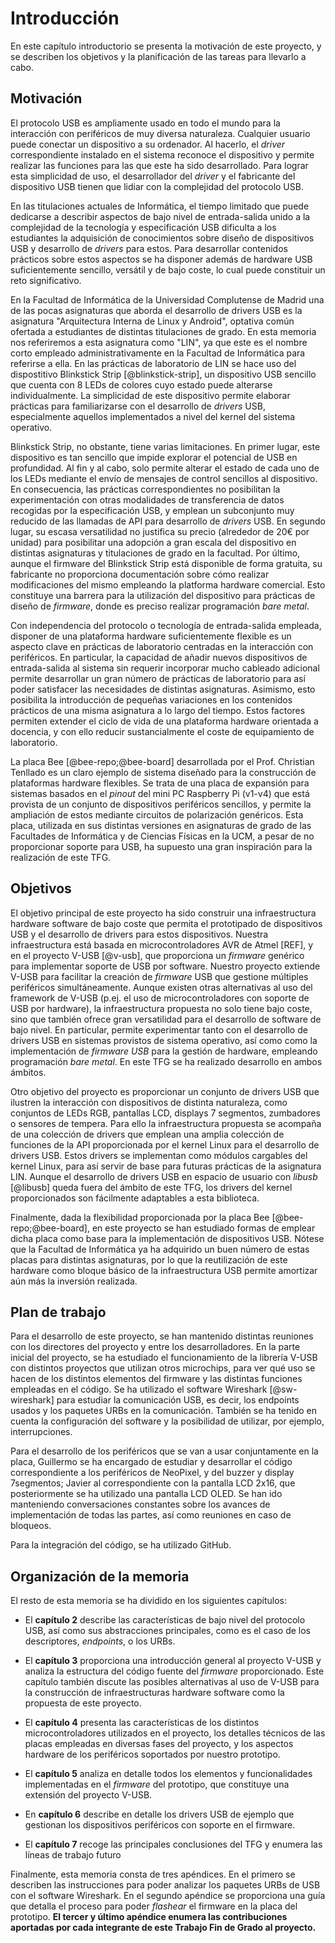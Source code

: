 <!-- Leave a blank line before the title -->

# Introducción

En este capítulo introductorio se presenta la motivación de este proyecto, y se describen los objetivos y la planificación de las tareas para llevarlo a cabo.




## Motivación

El protocolo USB es ampliamente usado en todo el mundo para la interacción con periféricos de muy diversa naturaleza. Cualquier usuario puede conectar un dispositivo a su ordenador. Al hacerlo, el *driver* correspondiente instalado en el sistema reconoce el dispositivo y permite realizar las funciones para las que este ha sido desarrollado. Para lograr esta simplicidad de uso, el desarrollador del *driver* y el fabricante del dispositivo USB tienen que lidiar con la complejidad del protocolo USB. 

En las titulaciones actuales de Informática, el tiempo limitado que puede dedicarse a describir aspectos de bajo nivel de entrada-salida unido a la complejidad de la tecnología y especificación USB dificulta a los estudiantes la adquisición de conocimientos sobre diseño de dispositivos USB y desarrollo de *drivers* para estos. Para desarrollar contenidos prácticos sobre estos aspectos se ha disponer además de hardware USB suficientemente sencillo, versátil y de bajo coste, lo cual puede constituir un reto significativo.

En la Facultad de Informática de la Universidad Complutense de Madrid una de las pocas asignaturas que aborda el desarrollo de drivers USB es la asignatura "Arquitectura Interna de Linux y Android", optativa común ofertada a estudiantes de distintas titulaciones de grado. En esta memoria nos referiremos a esta asignatura como "LIN", ya que este es el nombre corto empleado administrativamente en la Facultad de Informática para referirse a ella. En las prácticas de laboratorio de LIN se hace uso del dispostitivo Blinkstick Strip [@blinkstick-strip], un dispositivo USB sencillo que cuenta con 8 LEDs de colores cuyo estado puede alterarse individualmente. La simplicidad de este dispositivo permite elaborar prácticas para familiarizarse con el desarrollo de *drivers* USB, especialmente aquellos implementados a nivel del kernel del sistema operativo. 

Blinkstick Strip, no obstante, tiene varias limitaciones. En primer lugar, este dispositivo es tan sencillo que impide explorar el potencial de USB en profundidad. Al fin y al cabo, solo permite alterar el estado de cada uno de los LEDs mediante el envío de mensajes de control sencillos al dispositivo. En consecuencia, las prácticas correspondientes no posibilitan la experimentación con otras modalidades de transferencia de datos recogidas por la especificación USB, y emplean un subconjunto muy reducido de las llamadas de API para desarrollo de *drivers* USB. En segundo lugar, su escasa versatilidad no justifica su precio (alrededor de 20€ por unidad) para posibilitar una adopción a gran escala del dispositivo en distintas asignaturas y titulaciones de grado en la facultad. Por último, aunque el firmware del Blinkstick Strip está disponible de forma gratuita, su fabricante no proporciona documentación sobre cómo realizar modificaciones del mismo empleando la platforma hardware comercial. Esto constituye una barrera para la utilización del dispositivo para prácticas de diseño de *firmware*, donde es preciso realizar programación *bare metal*. 

Con independencia del protocolo o tecnología de entrada-salida empleada, disponer de una plataforma hardware suficientemente flexible es un aspecto clave en prácticas de laboratorio centradas en la interacción con periféricos. En particular, la capacidad de añadir nuevos dispositivos de entrada-salida al sistema sin requerir incorporar mucho cableado adicional permite desarrollar un gran número de prácticas de laboratorio para así poder satisfacer las necesidades de distintas asignaturas. Asimismo, esto posibilita la introducción de pequeñas variaciones en los contenidos prácticos de una misma asignatura a lo largo del tiempo. Estos factores permiten extender el ciclo de vida de una plataforma hardware orientada a docencia, y con ello reducir sustancialmente el coste de equipamiento de laboratorio. 

La placa Bee [@bee-repo;@bee-board] desarrollada por el Prof. Christian Tenllado es un claro ejemplo de sistema diseñado para la construcción de plataformas hardware flexibles. Se trata de una placa de expansión para sistemas basados en el *pinout* del mini PC Raspberry Pi (v1-v4) que está provista de un conjunto de dispositivos periféricos sencillos, y permite la ampliación de estos mediante circuitos de polarización genéricos. Esta placa, utilizada en sus distintas versiones en asignaturas de grado de las Facultades de Informática y de Ciencias Físicas en la UCM, a pesar de no proporcionar soporte para USB, ha supuesto una gran inspiración para la realización de este TFG.  

 

<!--

muy valorados en sectores estratégicos. para iniciarse en el desarrollo de este tipo de drivers es preciso disponer de hardware suficientemente sencillo y de bajo coste.  

Para que todo esto se pueda dar, el protocolo USB tiene una complejidad enorme en cuanto a paquetes de comunicación entre la CPU y el dispositivo o la controladora USB, a parte de necesitar un driver instalado en el sistema operativo para que pueda interpretarlo. A pesar de lo sencillo que pueda parecer el hardware (2 cables de datos), hay muchos elementos en la comunicación USB que tienen lugar para que el dispositivo pueda ser reconocido.

Para poder estudiar todo el protocolo USB y la interacción entre el dispositivo y la CPU, en este proyecto hemos desarrollado un firmware en C que se comunica con diferentes sensores y dispositivos, utilizando un microcontrolador AVR. Así como un conjunto de drivers de ejemplo para mostrar el funcionamiento y la comunicación entre el ordenador y el dispositivo.



-->




## Objetivos

El objetivo principal de este proyecto ha sido construir una infraestructura hardware software de bajo coste que permita el prototipado de dispositivos USB y el desarrollo de drivers para estos dispositivos.  Nuestra infraestructura está basada en microcontroladores AVR de Atmel [REF], y en el proyecto V-USB [@v-usb], que proporciona un *firmware* genérico para implementar soporte de USB por software. Nuestro proyecto extiende V-USB para facilitar la creación de *firmware* USB que  gestione múltiples periféricos simultáneamente. Aunque existen otras alternativas al uso del  framework de  V-USB (p.ej. el uso de microcontroladores con soporte de USB por hardware), la infraestructura propuesta no solo tiene bajo coste, sino que también ofrece gran versatilidad para el desarrollo de software de bajo nivel. En particular, permite experimentar tanto con el desarrollo de drivers USB en sistemas provistos de sistema operativo, así como como la implementación de *firmware USB* para la gestión de hardware, empleando programación *bare metal*.  En este TFG se ha realizado desarrollo en ambos ámbitos.  

Otro objetivo del proyecto es proporcionar un conjunto de drivers USB que ilustren la interacción con dispositivos de distinta naturaleza, como conjuntos de LEDs RGB, pantallas LCD, displays 7 segmentos, zumbadores o sensores de tempera. Para ello la infraestructura propuesta se acompaña de una colección de drivers que emplean una amplia colección de funciones de la API proporcionada por el kernel Linux para el desarrollo de drivers USB. Estos drivers se implementan como módulos cargables del kernel Linux, para así servir de base para futuras prácticas de la asignatura LIN. Aunque el desarrollo de drivers USB en espacio de usuario con *libusb* [@libusb] queda fuera del ámbito de este TFG, los drivers del kernel proporcionados son fácilmente adaptables a esta biblioteca. 

Finalmente, dada la flexibilidad proporcionada por la placa Bee [@bee-repo;@bee-board], en este proyecto se han estudiado formas de emplear dicha placa como base para la implementación de dispositivos USB. Nótese que la Facultad de Informática ya ha adquirido un buen número de estas placas para distintas asignaturas, por lo que la reutilización de este hardware como bloque básico de la infraestructura USB permite amortizar aún más la inversión realizada. 



<!-- 

Para la realización del proyecto, se han contemplado distintas alternativas, en lugar de usar la librería V-USB. Entre ellas, la posibilidad de utilizar dispositivos hardware que implementen de fábrica la gestión del protocolo USB, pero las ventajas de esta librería son superiores, así como los conocimientos que podamos adquirir trabajando en C con los elementos de bajo nivel de este protocolo, que de otra forma no podríamos haber adquirido.¡



-->



## Plan de trabajo

Para el desarrollo de este proyecto, se han mantenido distintas reuniones con los directores del proyecto y entre los desarrolladores. En la parte inicial del proyecto, se ha estudiado el funcionamiento de la librería V-USB con distintos proyectos que utilizan otros microchips, para ver qué uso se hacen de los distintos elementos del firmware y las distintas funciones empleadas en el código. Se ha utilizado el software Wireshark [@sw-wireshark] para estudiar la comunicación USB, es decir, los endpoints usados y los paquetes URBs en la comunicación. También se ha tenido en cuenta la configuración del software y la posibilidad de utilizar, por ejemplo, interrupciones.

Para el desarrollo de los periféricos que se van a usar conjuntamente en la placa, Guillermo se ha encargado de estudiar y desarrollar el código correspondiente a los periféricos de NeoPixel, y del buzzer y display 7segmentos; Javier al correspondiente con la pantalla LCD 2x16, que posteriormente se ha utilizado una pantalla LCD OLED. Se han ido manteniendo conversaciones constantes sobre los avances de implementación de todas las partes, así como reuniones en caso de bloqueos.

Para la integración del código, se ha utilizado GitHub.




## Organización de la memoria

El resto de esta memoria se ha dividido en los siguientes capítulos:

- El **capítulo 2** describe las características de bajo nivel del protocolo USB, así como sus abstracciones principales, como es el caso de los descriptores, *endpoints*, o los URBs.

- El **capítulo 3** proporciona una introducción general al proyecto V-USB y analiza la estructura del código fuente del *firmware* proporcionado. Este capítulo también discute las posibles alternativas al uso de V-USB para la construcción de infraestructuras hardware software como la propuesta de este proyecto.

- El **capítulo 4** presenta las características de los distintos microcontroladores utilizados en el proyecto, los detalles técnicos de las placas empleadas en diversas fases del proyecto, y los aspectos hardware de los periféricos soportados por nuestro prototipo.

- El **capítulo 5** analiza en detalle todos los elementos y funcionalidades implementadas en el *firmware* del prototipo, que constituye una extensión del proyecto V-USB.

- En **capítulo 6** describe en detalle los drivers USB de ejemplo que gestionan los dispositivos periféricos con soporte en el firmware.

- El **capítulo 7** recoge las principales conclusiones del TFG y enumera las líneas de trabajo futuro

  

  <!--

   se hace una reflexión sobre el posible uso de este proyecto para otros tipos de trabajos y pruebas, así como su integración en la asignatura de Arquitectura Interna de Linux y Android, impartida en esta facultad.

  -->

Finalmente, esta memoria consta de tres apéndices. En el primero se describen las instrucciones para poder analizar los paquetes URBs de USB con el software Wireshark. En el segundo apéndice se proporciona una guía que detalla el proceso para poder *flashear* el firmware en la placa del prototipo. **El tercer y último apéndice enumera las contribuciones aportadas por cada integrante de este Trabajo Fin de Grado al proyecto.**

